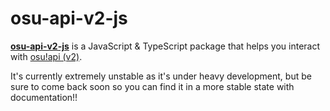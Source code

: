 # osu-api-v2-js

[**osu-api-v2-js**](https://github.com/TTTaevas/osu-api-v2-js) is a JavaScript & TypeScript package that helps you interact with [osu!api (v2)](https://docs.ppy.sh).

It's currently extremely unstable as it's under heavy development, but be sure to come back soon so you can find it in a more stable state with documentation!!
